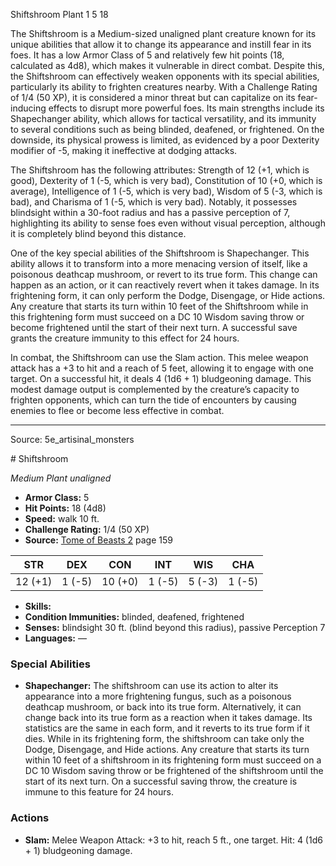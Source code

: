 <MonsterName/>Shiftshroom</MonsterName>
<CreatureType/>Plant</CreatureType>
<CR/>1</CR>
<AC/>5</AC>
<HP/>18</HP>
<summary>The Shiftshroom is a Medium-sized unaligned plant creature known for its unique abilities that allow it to change its appearance and instill fear in its foes. It has a low Armor Class of 5 and relatively few hit points (18, calculated as 4d8), which makes it vulnerable in direct combat. Despite this, the Shiftshroom can effectively weaken opponents with its special abilities, particularly its ability to frighten creatures nearby. With a Challenge Rating of 1/4 (50 XP), it is considered a minor threat but can capitalize on its fear-inducing effects to disrupt more powerful foes. Its main strengths include its Shapechanger ability, which allows for tactical versatility, and its immunity to several conditions such as being blinded, deafened, or frightened. On the downside, its physical prowess is limited, as evidenced by a poor Dexterity modifier of -5, making it ineffective at dodging attacks.</summary>

<detail>

The Shiftshroom has the following attributes: Strength of 12 (+1, which is good), Dexterity of 1 (-5, which is very bad), Constitution of 10 (+0, which is average), Intelligence of 1 (-5, which is very bad), Wisdom of 5 (-3, which is bad), and Charisma of 1 (-5, which is very bad). Notably, it possesses blindsight within a 30-foot radius and has a passive perception of 7, highlighting its ability to sense foes even without visual perception, although it is completely blind beyond this distance.

One of the key special abilities of the Shiftshroom is Shapechanger. This ability allows it to transform into a more menacing version of itself, like a poisonous deathcap mushroom, or revert to its true form. This change can happen as an action, or it can reactively revert when it takes damage. In its frightening form, it can only perform the Dodge, Disengage, or Hide actions. Any creature that starts its turn within 10 feet of the Shiftshroom while in this frightening form must succeed on a DC 10 Wisdom saving throw or become frightened until the start of their next turn. A successful save grants the creature immunity to this effect for 24 hours.

In combat, the Shiftshroom can use the Slam action. This melee weapon attack has a +3 to hit and a reach of 5 feet, allowing it to engage with one target. On a successful hit, it deals 4 (1d6 + 1) bludgeoning damage. This modest damage output is complemented by the creature’s capacity to frighten opponents, which can turn the tide of encounters by causing enemies to flee or become less effective in combat.</detail>



---

Source: 5e_artisinal_monsters

<statblock>
# Shiftshroom

*Medium* *Plant* *unaligned*

- **Armor Class:** 5
- **Hit Points:** 18 (4d8)
- **Speed:** walk 10 ft.
- **Challenge Rating:** 1/4 (50 XP)
- **Source:** [Tome of Beasts 2](https://koboldpress.com/kpstore/product/tome-of-beasts-2-for-5th-edition) page 159

| STR | DEX | CON | INT | WIS | CHA |
| --- | --- | --- | --- | --- | --- |
| 12 (+1) | 1 (-5) | 10 (+0) | 1 (-5) | 5 (-3) | 1 (-5) |

- **Skills:** 
- **Condition Immunities:** blinded, deafened, frightened
- **Senses:** blindsight 30 ft. (blind beyond this radius), passive Perception 7
- **Languages:** —

### Special Abilities

- **Shapechanger:** The shiftshroom can use its action to alter its appearance into a more frightening fungus, such as a poisonous deathcap mushroom, or back into its true form. Alternatively, it can change back into its true form as a reaction when it takes damage. Its statistics are the same in each form, and it reverts to its true form if it dies. While in its frightening form, the shiftshroom can take only the Dodge, Disengage, and Hide actions. Any creature that starts its turn within 10 feet of a shiftshroom in its frightening form must succeed on a DC 10 Wisdom saving throw or be frightened of the shiftshroom until the start of its next turn. On a successful saving throw, the creature is immune to this feature for 24 hours.

### Actions

- **Slam:** Melee Weapon Attack: +3 to hit, reach 5 ft., one target. Hit: 4 (1d6 + 1) bludgeoning damage.


</statblock>



